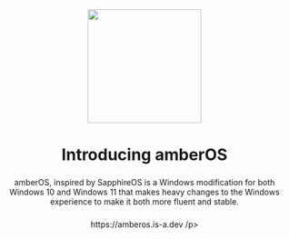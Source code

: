 <div align="center">
  <img height="200" src="https://github.com/amberOS-win/amberOS-win/blob/main/icon.png"  />
</div>

###

<h1 align="center">Introducing amberOS</h1>

###

<p align="center">amberOS, inspired by SapphireOS is a Windows modification for both Windows 10 and Windows 11 that makes heavy changes to the Windows experience to make it both more fluent and stable.</p>

###

<p align="center">https://amberos.is-a.dev /p>

###
